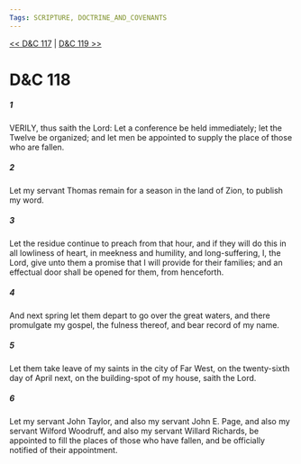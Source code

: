 ```yaml
---
Tags: SCRIPTURE, DOCTRINE_AND_COVENANTS
---
```


[<< D&C 117](DOCTRINE_AND_COVENANTS/D&C_117.md) | [D&C 119 >>](DOCTRINE_AND_COVENANTS/D&C_119.md)

# D&C 118

##### 1
 VERILY, thus saith the Lord: Let a conference be held immediately; let the Twelve be organized; and let men be appointed to supply the place of those who are fallen.
##### 2
 Let my servant Thomas remain for a season in the land of Zion, to publish my word.
##### 3
 Let the residue continue to preach from that hour, and if they will do this in all lowliness of heart, in meekness and humility, and long-suffering, I, the Lord, give unto them a promise that I will provide for their families; and an effectual door shall be opened for them, from henceforth.
##### 4
 And next spring let them depart to go over the great waters, and there promulgate my gospel, the fulness thereof, and bear record of my name.
##### 5
 Let them take leave of my saints in the city of Far West, on the twenty-sixth day of April next, on the building-spot of my house, saith the Lord.
##### 6
 Let my servant John Taylor, and also my servant John E. Page, and also my servant Wilford Woodruff, and also my servant Willard Richards, be appointed to fill the places of those who have fallen, and be officially notified of their appointment.
